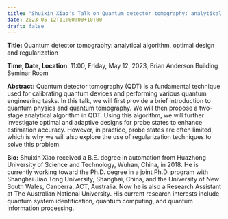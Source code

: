 ```yaml
---
title: "Shuixin Xiao's Talk on Quantum detector tomography: analytical algorithm, optimal design and regularization"
date: 2023-05-12T11:00:00+10:00
draft: false
---
```



__Title:__  Quantum detector tomography: analytical algorithm, optimal design and regularization


__Time, Date, Location__: 11:00, Friday, May 12, 2023, Brian Anderson Building Seminar Room



__Abstract:__ Quantum detector tomography (QDT) is a fundamental technique used
for calibrating quantum devices and performing various quantum engineering
tasks. In this talk, we will first provide a brief introduction to quantum
physics and quantum tomography. We will then propose a two-stage analytical
algorithm in QDT. Using this algorithm, we will further investigate optimal and
adaptive designs for probe states to enhance estimation accuracy. However, in
practice, probe states are often limited, which is why we will also explore the
use of regularization techniques to solve this problem.

__Bio:__ Shuixin Xiao received a B.E. degree in automation from Huazhong
University of Science and Technology, Wuhan, China, in 2018.  He is currently
working toward the Ph.D. degree in a joint Ph.D. program with Shanghai Jiao Tong
University, Shanghai, China, and the University of New South Wales, Canberra,
ACT, Australia. Now he is also a Research Assistant at The Australian National
University. His current research interests include quantum system
identification, quantum computing, and quantum information processing.


